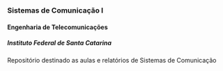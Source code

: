 ### Sistemas de Comunicação I

#### Engenharia de Telecomunicações

##### Instituto Federal de Santa Catarina

Repositório destinado as aulas e relatórios de Sistemas de Comunicação
